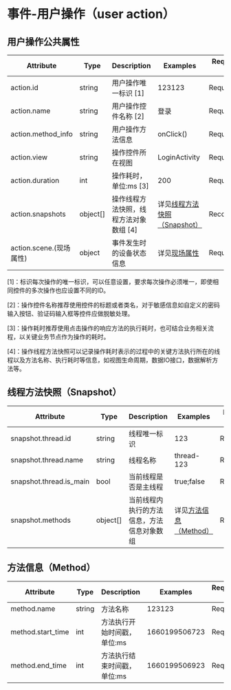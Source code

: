 
# 事件-用户操作（user action）

## 用户操作公共属性

| Attribute | Type | Description | Examples | Requirement Level |
| -- | -- | -- | -- | -- |
| action.id | string | 用户操作唯一标识 [1] | 123123 | Required |
| action.name | string | 用户操作控件名称 [2] | 登录 | Required |
| action.method_info | string | 用户操作方法信息 | onClick() | Required |
| action.view | string | 操作控件所在视图  | LoginActivity | Required |
| action.duration | int | 操作耗时，单位:ms [3] | 200 | Required |
| action.snapshots | object[] | 操作线程方法快照，线程方法对象数组 [4] | 详见[线程方法快照（Snapshot）](#线程方法快照snapshot) | Recommended |
| action.scene.(现场属性) | object | 事件发生时的设备状态信息 | 详见[现场属性](./event_common.md) | Required |

[1]：标识每次操作的唯一标识，可以任意设置，要求每次操作必须唯一，即使相同控件的多次操作也应设置不同的ID。

[2]：操作控件名称推荐使用控件的标题或者类名，对于敏感信息如自定义的密码输入按钮、验证码输入框等控件应做脱敏处理。

[3]：操作耗时推荐使用点击操作的响应方法的执行耗时，也可结合业务相关流程，以关键业务节点作为操作的耗时。

[4]：操作线程方法快照可以记录操作耗时表示的过程中的关键方法执行所在的线程以及方法名称、执行耗时等信息，如视图生命周期，数据IO接口，数据解析方法等。

## 线程方法快照（Snapshot）

| Attribute | Type | Description | Examples | Requirement Level |
| -- | -- | -- | -- | -- |
| snapshot.thread.id | string | 线程唯一标识 | 123 | Required |
| snapshot.thread.name | string | 线程名称 | thread-123 | Recommended |
| snapshot.thread.is_main | bool | 当前线程是否是主线程 | true;false | Required |
| snapshot.methods | object[] | 当前线程内执行的方法信息，方法信息对象数组 | 详见[方法信息（Method）](#方法信息method) | Required |

## 方法信息（Method）

| Attribute | Type | Description | Examples | Requirement Level |
| -- | -- | -- | -- | -- |
| method.name | string | 方法名称 | 123123 | Required |
| method.start_time | int | 方法执行开始时间戳，单位:ms | 1660199506723 | Required |
| method.end_time | int | 方法执行结束时间戳，单位:ms | 1660199506923 | Required |
